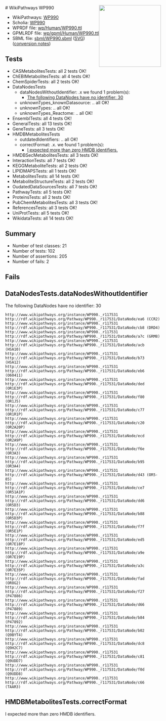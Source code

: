 <img style="float: right; width: 200px" src="../logo.png" />
# WikiPathways WP990

* WikiPathways: [WP990](https://identifiers.org/wikipathways:WP990)
* Scholia: [WP990](https://scholia.toolforge.org/wikipathways/WP990)
* WPRDF file: [wp/Human/WP990.ttl](../wp/Human/WP990.ttl)
* GPMLRDF file: [wp/gpml/Human/WP990.ttl](../wp/gpml/Human/WP990.ttl)
* SBML file: [sbml/WP990.sbml](../sbml/WP990.sbml) ([SVG](../sbml/WP990.svg)) ([conversion notes](../sbml/WP990.txt))

## Tests
* CASMetabolitesTests: all 2 tests OK!
* ChEBIMetabolitesTests: all 4 tests OK!
* ChemSpiderTests: all 2 tests OK!
* DataNodesTests
    * dataNodesWithoutIdentifier: .x we found 1 problem(s):
        * [The following DataNodes have no identifier: 30](#8792c4ce)
    * unknownTypes_knownDatasource: .. all OK!
    * unknownTypes: .. all OK!
    * unknownTypes_Reactome: .. all OK!
* EnsemblTests: all 4 tests OK!
* GeneralTests: all 13 tests OK!
* GeneTests: all 3 tests OK!
* HMDBMetabolitesTests
    * outdatedIdentifiers: .. all OK!
    * correctFormat: .x. we found 1 problem(s):
        * [I expected more than zero HMDB identifiers.](#ad154c1e)
* HMDBSecMetabolitesTests: all 3 tests OK!
* InteractionTests: all 7 tests OK!
* KEGGMetaboliteTests: all 2 tests OK!
* LIPIDMAPSTests: all 1 tests OK!
* MetabolitesTests: all 14 tests OK!
* MetaboliteStructureTests: all 2 tests OK!
* OudatedDataSourcesTests: all 7 tests OK!
* PathwayTests: all 5 tests OK!
* ProteinsTests: all 2 tests OK!
* PubChemMetabolitesTests: all 3 tests OK!
* ReferencesTests: all 3 tests OK!
* UniProtTests: all 5 tests OK!
* WikidataTests: all 14 tests OK!


## Summary

* Number of test classes: 21
* Number of tests: 102
* Number of assertions: 205
* Number of fails: 2

## Fails

<a name="8792c4ce" />

## DataNodesTests.dataNodesWithoutIdentifier

The following DataNodes have no identifier: 30
```
http://www.wikipathways.org/instance/WP990._r117531 http://rdf.wikipathways.org/Pathway/WP990._r117531/DataNode/ea6 (CCR2)
http://www.wikipathways.org/instance/WP990._r117531 http://rdf.wikipathways.org/Pathway/WP990._r117531/DataNode/cb8 (DRD4)
http://www.wikipathways.org/instance/WP990._r117531 http://rdf.wikipathways.org/Pathway/WP990._r117531/DataNode/a7c (GRM8)
http://www.wikipathways.org/instance/WP990._r117531 http://rdf.wikipathways.org/Pathway/WP990._r117531/DataNode/acb (HSA10)
http://www.wikipathways.org/instance/WP990._r117531 http://rdf.wikipathways.org/Pathway/WP990._r117531/DataNode/b73 (HSA12)
http://www.wikipathways.org/instance/WP990._r117531 http://rdf.wikipathways.org/Pathway/WP990._r117531/DataNode/eb6 (O60411)
http://www.wikipathways.org/instance/WP990._r117531 http://rdf.wikipathways.org/Pathway/WP990._r117531/DataNode/ded (OR1E3P)
http://www.wikipathways.org/instance/WP990._r117531 http://rdf.wikipathways.org/Pathway/WP990._r117531/DataNode/f80 (OR1J5)
http://www.wikipathways.org/instance/WP990._r117531 http://rdf.wikipathways.org/Pathway/WP990._r117531/DataNode/c77 (OR1R1P)
http://www.wikipathways.org/instance/WP990._r117531 http://rdf.wikipathways.org/Pathway/WP990._r117531/DataNode/c20 (OR2A20P)
http://www.wikipathways.org/instance/WP990._r117531 http://rdf.wikipathways.org/Pathway/WP990._r117531/DataNode/ecd (OR2A9P)
http://www.wikipathways.org/instance/WP990._r117531 http://rdf.wikipathways.org/Pathway/WP990._r117531/DataNode/f6e (OR3A3)
http://www.wikipathways.org/instance/WP990._r117531 http://rdf.wikipathways.org/Pathway/WP990._r117531/DataNode/b95 (OR3A4)
http://www.wikipathways.org/instance/WP990._r117531 http://rdf.wikipathways.org/Pathway/WP990._r117531/DataNode/d43 (OR5-85)
http://www.wikipathways.org/instance/WP990._r117531 http://rdf.wikipathways.org/Pathway/WP990._r117531/DataNode/ce7 (OR51A1P)
http://www.wikipathways.org/instance/WP990._r117531 http://rdf.wikipathways.org/Pathway/WP990._r117531/DataNode/dd6 (OR5D3)
http://www.wikipathways.org/instance/WP990._r117531 http://rdf.wikipathways.org/Pathway/WP990._r117531/DataNode/b88 (OR5D3P)
http://www.wikipathways.org/instance/WP990._r117531 http://rdf.wikipathways.org/Pathway/WP990._r117531/DataNode/f7f (OR5E1P)
http://www.wikipathways.org/instance/WP990._r117531 http://rdf.wikipathways.org/Pathway/WP990._r117531/DataNode/ed5 (OR7E18P)
http://www.wikipathways.org/instance/WP990._r117531 http://rdf.wikipathways.org/Pathway/WP990._r117531/DataNode/a9e (OR7E19P)
http://www.wikipathways.org/instance/WP990._r117531 http://rdf.wikipathways.org/Pathway/WP990._r117531/DataNode/a3c (OR7E35P)
http://www.wikipathways.org/instance/WP990._r117531 http://rdf.wikipathways.org/Pathway/WP990._r117531/DataNode/fad (OR8G2)
http://www.wikipathways.org/instance/WP990._r117531 http://rdf.wikipathways.org/Pathway/WP990._r117531/DataNode/f27 (P47886)
http://www.wikipathways.org/instance/WP990._r117531 http://rdf.wikipathways.org/Pathway/WP990._r117531/DataNode/d66 (P47889)
http://www.wikipathways.org/instance/WP990._r117531 http://rdf.wikipathways.org/Pathway/WP990._r117531/DataNode/b84 (P47892)
http://www.wikipathways.org/instance/WP990._r117531 http://rdf.wikipathways.org/Pathway/WP990._r117531/DataNode/b02 (Q9BYT4)
http://www.wikipathways.org/instance/WP990._r117531 http://rdf.wikipathways.org/Pathway/WP990._r117531/DataNode/dc8 (Q9H2C7)
http://www.wikipathways.org/instance/WP990._r117531 http://rdf.wikipathways.org/Pathway/WP990._r117531/DataNode/c81 (Q9UDD7)
http://www.wikipathways.org/instance/WP990._r117531 http://rdf.wikipathways.org/Pathway/WP990._r117531/DataNode/f0d (Q9UDD8)
http://www.wikipathways.org/instance/WP990._r117531 http://rdf.wikipathways.org/Pathway/WP990._r117531/DataNode/c66 (TAAR3)
```

<a name="ad154c1e" />

## HMDBMetabolitesTests.correctFormat

I expected more than zero HMDB identifiers.
